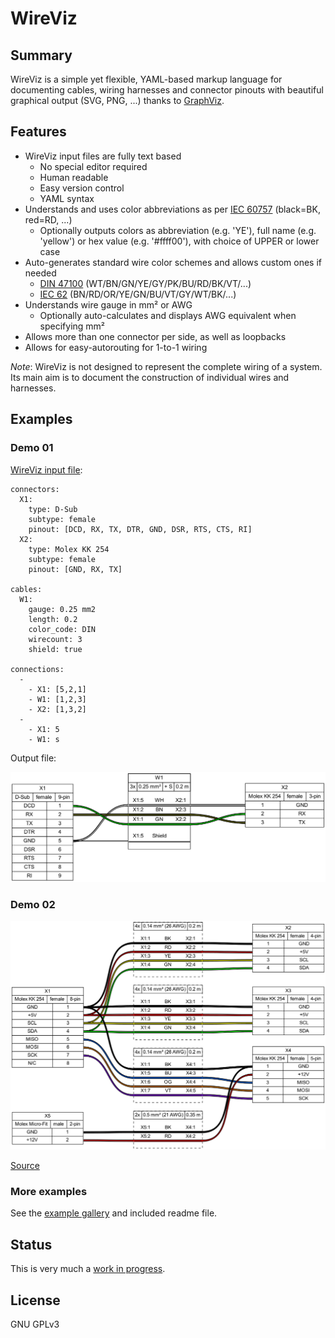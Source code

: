 # WireViz

## Summary

WireViz is a simple yet flexible, YAML-based markup language for documenting cables, wiring harnesses and connector pinouts with beautiful graphical output (SVG, PNG, ...) thanks to [GraphViz](https://www.graphviz.org/).

## Features

* WireViz input files are fully text based
  * No special editor required
  * Human readable
  * Easy version control
  * YAML syntax
* Understands and uses color abbreviations as per [IEC 60757](https://en.wikipedia.org/wiki/Electronic_color_code#Color_band_system) (black=BK, red=RD, ...)
  * Optionally outputs colors as abbreviation (e.g. 'YE'), full name (e.g. 'yellow') or hex value (e.g. '#ffff00'), with choice of UPPER or lower case
* Auto-generates standard wire color schemes and allows custom ones if needed
  * [DIN 47100](https://en.wikipedia.org/wiki/DIN_47100) (WT/BN/GN/YE/GY/PK/BU/RD/BK/VT/...)
  * [IEC 62](https://en.wikipedia.org/wiki/Electronic_color_code#Color_band_system)   (BN/RD/OR/YE/GN/BU/VT/GY/WT/BK/...)
* Understands wire gauge in mm² or AWG
  * Optionally auto-calculates and displays AWG equivalent when specifying mm²
* Allows more than one connector per side, as well as loopbacks
* Allows for easy-autorouting for 1-to-1 wiring

_Note_: WireViz is not designed to represent the complete wiring of a system. Its main aim is to document the construction of individual wires and harnesses.

## Examples

### Demo 01

[WireViz input file](examples/demo01.yml):

    connectors:
      X1:
        type: D-Sub
        subtype: female
        pinout: [DCD, RX, TX, DTR, GND, DSR, RTS, CTS, RI]
      X2:
        type: Molex KK 254
        subtype: female
        pinout: [GND, RX, TX]

    cables:
      W1:
        gauge: 0.25 mm2
        length: 0.2
        color_code: DIN
        wirecount: 3
        shield: true

    connections:
      -
        - X1: [5,2,1]
        - W1: [1,2,3]
        - X2: [1,3,2]
      -
        - X1: 5
        - W1: s

Output file:

![Sample output diagram](examples/demo01.png)

### Demo 02

![](examples/demo02.png)

[Source](examples/demo02.yml)

### More examples

See the [example gallery](examples/) and included readme file.

## Status

This is very much a [work in progress](todo.md).

## License

GNU GPLv3
